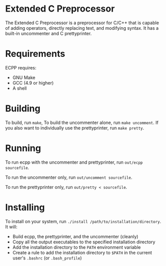 # Extended C Preprocessor

The Extended C Preprocessor is a preprocessor for C/C++ that is capable of adding operators, directly replacing text, and modifying syntax. It has a built-in uncommenter and C prettyprinter.

# Requirements

ECPP requires:

 - GNU Make
 - GCC (4.9 or higher)
 - A shell

# Building

To build, run `make`, To build the uncommenter alone, run `make uncomment`. If you also want to individually use the prettyprinter, run `make pretty`.

# Running

To run ecpp with the uncommenter and prettyprinter, run `out/ecpp sourcefile`.

To run the uncommenter only, run `out/uncomment sourcefile`.

To run the prettyprinter only, run `out/pretty < sourcefile`.

# Installing

To install on your system, run `./install /path/to/installation/directory`. It will:

 - Build ecpp, the prettyprinter, and the uncommenter (cleanly)
 - Copy all the output executables to the specified installation directory
 - Add the installation directory to the `PATH` environment variable
 - Create a rule to add the installation directory to `$PATH` in the current user's `.bashrc` (or `.bash_profile`)
